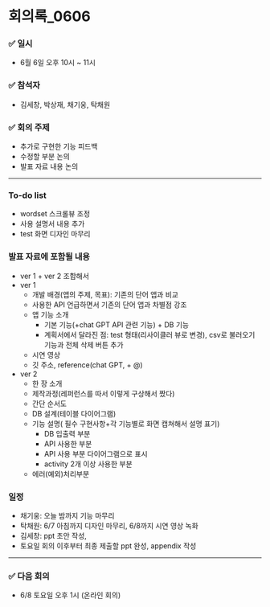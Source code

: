 # 회의록_0606

### ✅ 일시

- 6월 6일 오후 10시 ~ 11시

### ✅ 참석자

- 김세창, 박상재, 채기웅, 탁채원

### ✅ 회의 주제

- 추가로 구현한 기능 피드백
- 수정할 부분 논의
- 발표 자료 내용 논의

---

### To-do list

- wordset 스크롤뷰 조정
- 사용 설명서 내용 추가
- test 화면 디자인 마무리

### 발표 자료에 포함될 내용

- ver 1 + ver 2 조합해서
- ver 1
    - 개발 배경(앱의 주제, 목표): 기존의 단어 앱과 비교
    - 사용한 API 언급하면서 기존의 단어 앱과 차별점 강조
    - 앱 기능 소개
        - 기본 기능(+chat GPT API 관련 기능) + DB 기능
        - 계획서에서 달라진 점: test 형태(리사이클러 뷰로 변경), csv로 불러오기 기능과 전체 삭제 버튼 추가
    - 시연 영상
    - 깃 주소, reference(chat GPT, + @)
- ver 2
    - 한 장 소개
    - 제작과정(레퍼런스를 따서 이렇게 구상해서 짰다)
    - 간단 순서도
    - DB 설계(테이블 다이어그램)
    - 기능 설명( 필수 구현사항+각 기능별로 화면 캡쳐해서 설명 표기)
        - DB 입출력 부분
        - API 사용한 부분
        - API 사용 부분 다이어그램으로 표시
        - activity 2개 이상 사용한 부분
    - 에러(예외)처리부분
    

### 일정

- 채기웅: 오늘 밤까지 기능 마무리
- 탁채원: 6/7 아침까지 디자인 마무리, 6/8까지 시연 영상 녹화
- 김세창: ppt 초안 작성,
- 토요일 회의 이후부터 최종 제출할 ppt 완성, appendix 작성

---

### ✅ 다음 회의

- 6/8 토요일 오후 1시 (온라인 회의)